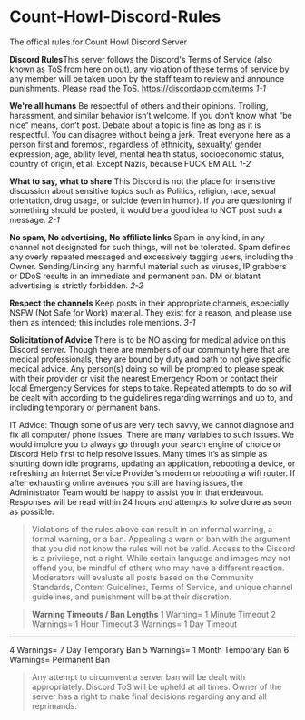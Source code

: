 # Count-Howl-Discord-Rules

The offical rules for Count Howl Discord Server

**Discord Rules**This server follows the Discord's Terms of Service (also known as ToS from here on out), any violation of these terms of service by any member will be taken upon by the staff team to review and announce punishments. Please read the ToS. https://discordapp.com/terms *1-1*

**We're all humans**
Be respectful of others and their opinions. Trolling, harassment, and similar behavior isn’t welcome. If you don’t know what “be nice” means, don’t post. Debate about a topic is fine as long as it is respectful. You can disagree without being a jerk. Treat everyone here as a person first and foremost, regardless of ethnicity, sexuality/ gender expression, age, ability level, mental health status, socioeconomic status, country of origin, et al. Except Nazis, because FUCK EM ALL *1-2*

**What to say, what to share**
This Discord is not the place for insensitive discussion about sensitive topics such as Politics, religion, race, sexual orientation, drug usage, or suicide (even in humor). If you are questioning if something should be posted, it would be a good idea to NOT post such a message. *2-1*

**No spam, No advertising, No affiliate links**
Spam in any kind, in any channel not designated for such things, will not be tolerated. Spam defines any overly repeated messaged and excessively tagging users, including the Owner. Sending/Linking any harmful material such as viruses, IP grabbers or DDoS results in an immediate and permanent ban. DM or blatant advertising is strictly forbidden. *2-2*

**Respect the channels**
Keep posts in their appropriate channels, especially NSFW (Not Safe for Work) material. They exist for a reason, and please use them as intended; this includes role mentions. *3-1*


**Solicitation of Advice**
There is to be NO asking for medical advice on this Discord server. Though there are members of our community here that are medical professionals, they are bound by duty and oath to not give specific medical advice. Any person(s) doing so will be prompted to please speak with their provider or visit the nearest Emergency Room or contact their local Emergency Services for steps to take. Repeated attempts to do so will be dealt with according to the guidelines regarding warnings and up to, and including temporary or permanent bans.

IT Advice: Though some of us are very tech savvy, we cannot diagnose and fix all computer/ phone issues. There are many variables to such issues. We would implore you to always go through your search engine of choice or Discord Help first to help resolve issues. Many times it’s as simple as shutting down idle programs, updating an application,  rebooting a device, or refreshing an Internet Service Provider’s modem or rebooting a wifi router. If after exhausting online avenues you still are having issues, the Administrator Team would be happy to assist you in that endeavour. Responses will be read within 24 hours and attempts to solve done as soon as possible. 


> Violations of the rules above can result in an informal warning, a formal warning, or a ban. Appealing a warn or ban with the argument that you did not know the rules will not be valid. Access to the Discord is a privilege, not a right. While certain language and images may not offend you, be mindful of others who may have a different reaction. Moderators will evaluate all posts based on the Community Standards, Content Guidelines, Terms of Service, and unique channel guidelines, and punishment will be at their discretion.

> **Warning Timeouts / Ban Lengths**
1 Warning= 1 Minute Timeout
2 Warnings= 1 Hour Timeout
3 Warnings= 1 Day Timeout
-------------------------------------------------
4 Warnings= 7 Day Temporary Ban
5 Warnings= 1 Month Temporary Ban
6 Warnings= Permanent Ban


> Any attempt to circumvent a server ban will be dealt with appropriately. Discord ToS will be upheld at all times. Owner of the server has a right to make final decisions regarding any and all reprimands. 
